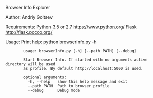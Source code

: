 Browser Info Explorer

Author: Andriy Goltsev

Requirements:
	Python 3.5 or 2.7 https://www.python.org/
	Flask http://flask.pocoo.org/
	
Usage:
	Print help:
		python browserInfo.py -h
		
			usage: browserInfo.py [-h] [--path PATH] [--debug]

			Start Browser Info. If started with no arguments active directory will be used
			as profile. By default http://localhost:5000 is used.
			
			optional arguments:
			  -h, --help   show this help message and exit
			  --path PATH  Path to browser profile
			  --debug      Debug mode
			  
		
			
	
